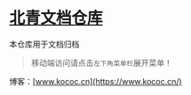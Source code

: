 

# [北青文档仓库](https://docs.kococ.cn/)

本仓库用于文档归档

> 移动端访问请点击`左下角菜单栏`展开菜单！

博客：[www.kococ.cn](https://www.kococ.cn/)